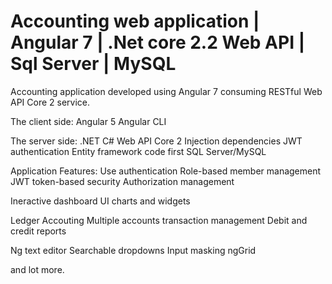 # Accounting web application | Angular 7 | .Net core 2.2 Web API | Sql Server | MySQL

Accounting application developed using Angular 7 consuming RESTful Web API Core 2 service.

The client side:
Angular 5
Angular CLI

The server side:
.NET C# Web API Core 2
Injection dependencies
JWT authentication
Entity framework code first
SQL Server/MySQL

Application Features:
Use authentication
Role-based member management
JWT token-based security
Authorization management

Ineractive dashboard
UI charts and widgets

Ledger Accouting
Multiple accounts transaction management
Debit and credit reports

Ng text editor
Searchable dropdowns
Input masking
ngGrid

and lot more.
